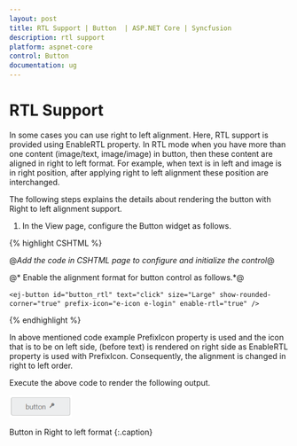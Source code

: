 ```yaml
---
layout: post
title: RTL Support | Button  | ASP.NET Core | Syncfusion
description: rtl support
platform: aspnet-core
control: Button
documentation: ug
---
```


# RTL Support

In some cases you can use right to left alignment. Here, RTL support is provided using EnableRTL property. In RTL mode when you have more than one content (image/text, image/image) in button, then these content are aligned in right to left format. For example, when text is in left and image is in right position, after applying right to left alignment these position are interchanged.

The following steps explains the details about rendering the button with Right to left alignment support.

1. In the View page, configure the Button widget as follows.


{% highlight CSHTML %}

@*Add the code in CSHTML page to configure and initialize the control*@



  @* Enable the alignment format for button control as follows.*@

<div class="control">

    <ej-button id="button_rtl" text="click" size="Large" show-rounded-corner="true" prefix-icon="e-icon e-login" enable-rtl="true" />

</div>

{% endhighlight  %}

In above mentioned code example PrefixIcon property is used and the icon that is to be on left side, (before text) is rendered on right side as EnableRTL property is used with PrefixIcon.  Consequently, the alignment is changed in right to left order.

Execute the above code to render the following output.

![](RTL-Support_images/RTL-Support_img1.png)

Button in Right to left format
{:.caption}
